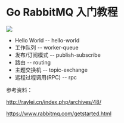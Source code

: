 # Go RabbitMQ 入门教程

![](http://qiniu.rocbj.com/exchanges-topic-fanout-direct.png)

* Hello World -- hello-world
* 工作队列 -- worker-queue
* 发布/订阅模式 -- publish-subscribe
* 路由 -- routing
* 主题交换机 -- topic-exchange
* 远程过程调用(RPC) -- rpc

参考资料：

http://raylei.cn/index.php/archives/48/

https://www.rabbitmq.com/getstarted.html
